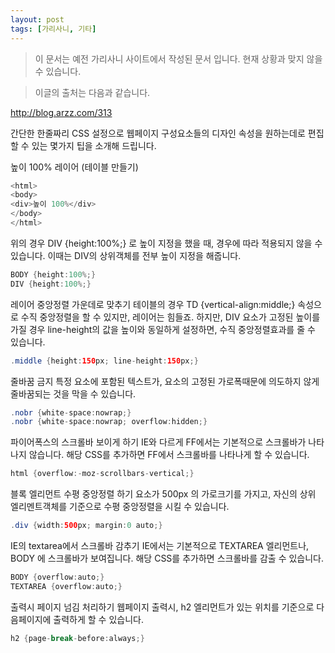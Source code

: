 ```yaml
---
layout: post
tags: [가리사니, 기타]
---
```


> 이 문서는 예전 가리사니 사이트에서 작성된 문서 입니다.
현재 상황과 맞지 않을 수 있습니다.



> 이글의 출처는 다음과 같습니다.
>
http://blog.arzz.com/313


간단한 한줄짜리 CSS 설정으로 웹페이지 구성요소들의 디자인 속성을 원하는데로 편집할 수 있는 몇가지 팁을 소개해 드립니다.

높이 100% 레이어 (테이블 만들기)

``` java
<html>
<body>
<div>높이 100%</div>
</body>
</html>
```

위의 경우 DIV {height:100%;} 로 높이 지정을 했을 때, 경우에 따라 적용되지 않을 수 있습니다. 이때는 DIV의 상위객체를 전부 높이 지정을 해줍니다.

``` java
BODY {height:100%;}
DIV {height:100%;}
```



레이어 중앙정렬 가운데로 맞추기
테이블의 경우 TD {vertical-align:middle;} 속성으로 수직 중앙정렬을 할 수 있지만, 레이어는 힘들죠. 하지만, DIV 요소가 고정된 높이를 가질 경우 line-height의 값을 높이와 동일하게 설정하면, 수직 중앙정렬효과를 줄 수 있습니다.

``` java
.middle {height:150px; line-height:150px;}
```



줄바꿈 금지
특정 요소에 포함된 텍스트가, 요소의 고정된 가로폭때문에 의도하지 않게 줄바꿈되는 것을 막을 수 있습니다.

``` java
.nobr {white-space:nowrap;}
.nobr {white-space:nowrap; overflow:hidden;}
```


파이어폭스의 스크롤바 보이게 하기
IE와 다르게 FF에서는 기본적으로 스크롤바가 나타나지 않습니다. 해당 CSS를 추가하면 FF에서 스크롤바를 나타나게 할 수 있습니다.

``` java
html {overflow:-moz-scrollbars-vertical;}
```


블록 엘리먼트 수평 중앙정렬 하기
요소가 500px 의 가로크기를 가지고, 자신의 상위 엘리멘트객체를 기준으로 수평 중앙정렬을 시킬 수 있습니다.

``` java
.div {width:500px; margin:0 auto;}
```


IE의 textarea에서 스크롤바 감추기
IE에서는 기본적으로 TEXTAREA 엘리먼트나, BODY 에 스크롤바가 보여집니다. 해당 CSS를 추가하면 스크롤바를 감출 수 있습니다.

``` java
BODY {overflow:auto;}
TEXTAREA {overflow:auto;}
```


출력시 페이지 넘김 처리하기
웹페이지 출력시, h2 엘리먼트가 있는 위치를 기준으로 다음페이지에 출력하게 할 수 있습니다.
``` java
h2 {page-break-before:always;}
```